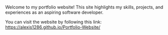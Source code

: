 Welcome to my portfolio website! This site highlights my skills, projects, and experiences as an aspiring software developer.

You can visit the website by following this link: https://alexis1286.github.io/Portfolio-Website/

